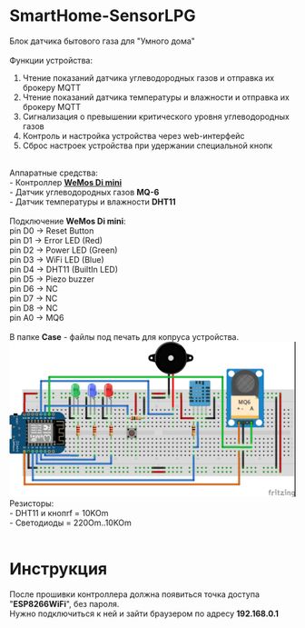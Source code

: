 # SmartHome-SensorLPG
Блок датчика бытового газа для "Умного дома"<br>
<br>
Функции устройства:<br>
1. Чтение показаний датчика углеводородных газов и отправка их брокеру MQTT<br>
2. Чтение показаний датчика температуры и влажности и отправка их брокеру MQTT<br>
3. Сигнализация о превышении критического уровня углеводородных газов<br>
4. Контроль и настройка устройства через web-интерфейс<br>
5. Сброс настроек устройства при удержании специальной кнопк<br>
<br>
Аппаратные средства:<br>
- Контроллер <strong><a href="https://wiki.wemos.cc/products:d1:d1_mini">WeMos Di mini</a></strong><br>
- Датчик углеводородных газов <strong>MQ-6</strong><br>
- Датчик температуры и влажности <strong>DHT11</strong><br>
<br>
Подключение <strong>WeMos Di mini</strong>:<br>
 pin D0 -> Reset Button<br>
 pin D1 -> Error LED (Red)<br>
 pin D2 -> Power LED (Green)<br>
 pin D3 -> WiFi LED (Blue)<br>
 pin D4 -> DHT11 (BuiltIn LED)<br>
 pin D5 -> Piezo buzzer<br>
 pin D6 -> NC<br>
 pin D7 -> NC<br>
 pin D8 -> NC<br>
 pin A0 -> MQ6<br>
<br>
В папке <strong>Case</strong> - файлы под печать для копруса устройства.<br>
<img src="Scheme_bb.jpg"><br>
Резисторы:<br>
- DHT11 и кнопrf = 10KOm<br>
- Светодиоды = 220Om..10KOm<br>
<br>
<h1>Инструкция</h1>
После прошивки контроллера должна появиться точка доступа "<strong>ESP8266WiFi</strong>", без пароля.<br>
Нужно подключиться к ней и зайти браузером по адресу <strong>192.168.0.1</strong><br>



